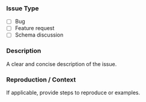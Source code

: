 ### Issue Type
- [ ] Bug
- [ ] Feature request
- [ ] Schema discussion

### Description
A clear and concise description of the issue.

### Reproduction / Context
If applicable, provide steps to reproduce or examples.
